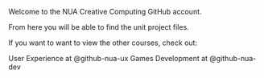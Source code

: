 Welcome to the NUA Creative Computing GitHub account.

From here you will be able to find the unit project files.

If you want to want to view the other courses, check out:

User Experience at @github-nua-ux
Games Development at @github-nua-dev

<!---
github-nua-cc/github-nua-cc is a ✨ special ✨ repository because its `README.md` (this file) appears on your GitHub profile.
You can click the Preview link to take a look at your changes.
--->
